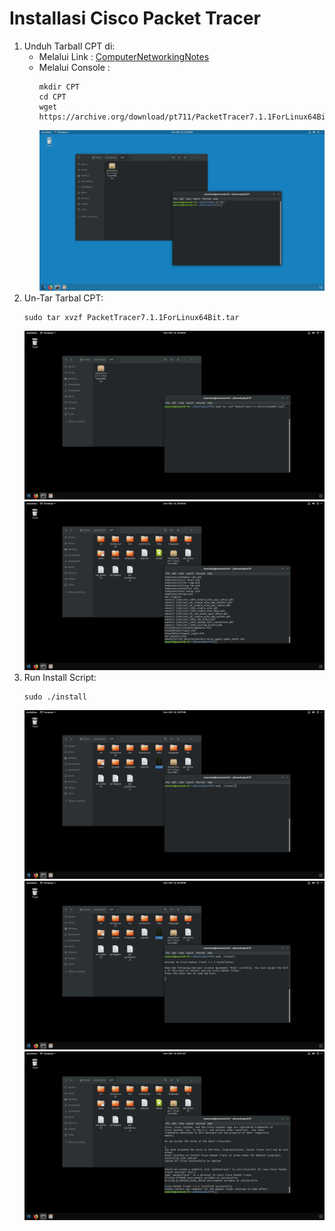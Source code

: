 # Installasi Cisco Packet Tracer

1. Unduh Tarball CPT di:
    - Melalui Link :
      [ComputerNetworkingNotes](https://archive.org/download/pt711/PacketTracer7.1.1ForLinux64Bit.tar)
    - Melalui Console :
        ```
        mkdir CPT
        cd CPT
        wget https://archive.org/download/pt711/PacketTracer7.1.1ForLinux64Bit.tar
        ```
        ![](https://raw.githubusercontent.com/wowotek/Kuliah/master/Semester%204/Jarkom/Tugas%201/Installasi/1.0.png)
2. Un-Tar Tarbal CPT:
    ```
    sudo tar xvzf PacketTracer7.1.1ForLinux64Bit.tar
    ```
    ![](https://raw.githubusercontent.com/wowotek/Kuliah/master/Semester%204/Jarkom/Tugas%201/Installasi/2.0.png)
    ![](https://raw.githubusercontent.com/wowotek/Kuliah/master/Semester%204/Jarkom/Tugas%201/Installasi/2.1.png)
3. Run Install Script:
    ```
    sudo ./install
    ```
    ![](https://raw.githubusercontent.com/wowotek/Kuliah/master/Semester%204/Jarkom/Tugas%201/Installasi/3.0.png)
    ![](https://raw.githubusercontent.com/wowotek/Kuliah/master/Semester%204/Jarkom/Tugas%201/Installasi/3.1.png)
    ![](https://raw.githubusercontent.com/wowotek/Kuliah/master/Semester%204/Jarkom/Tugas%201/Installasi/FINAL.png)
